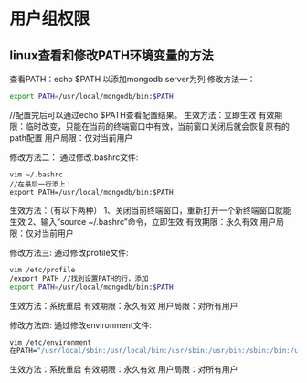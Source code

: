 # 用户组权限

## linux查看和修改PATH环境变量的方法
查看PATH：echo $PATH
以添加mongodb server为列
修改方法一：
```bash
export PATH=/usr/local/mongodb/bin:$PATH
```
//配置完后可以通过echo $PATH查看配置结果。
生效方法：立即生效
有效期限：临时改变，只能在当前的终端窗口中有效，当前窗口关闭后就会恢复原有的path配置
用户局限：仅对当前用户

 

修改方法二：
通过修改.bashrc文件:
```
vim ~/.bashrc
//在最后一行添上：
export PATH=/usr/local/mongodb/bin:$PATH
```
生效方法：（有以下两种）
1、关闭当前终端窗口，重新打开一个新终端窗口就能生效
2、输入“source ~/.bashrc”命令，立即生效
有效期限：永久有效
用户局限：仅对当前用户

 

修改方法三:
通过修改profile文件:
```bash
vim /etc/profile
/export PATH //找到设置PATH的行，添加
export PATH=/usr/local/mongodb/bin:$PATH
```
生效方法：系统重启
有效期限：永久有效
用户局限：对所有用户

 

修改方法四:
通过修改environment文件:
```bash
vim /etc/environment
在PATH="/usr/local/sbin:/usr/local/bin:/usr/sbin:/usr/bin:/sbin:/bin:/usr/games:/usr/local/games"中加入“:/usr/local/mongodb/bin”
```
生效方法：系统重启
有效期限：永久有效
用户局限：对所有用户
